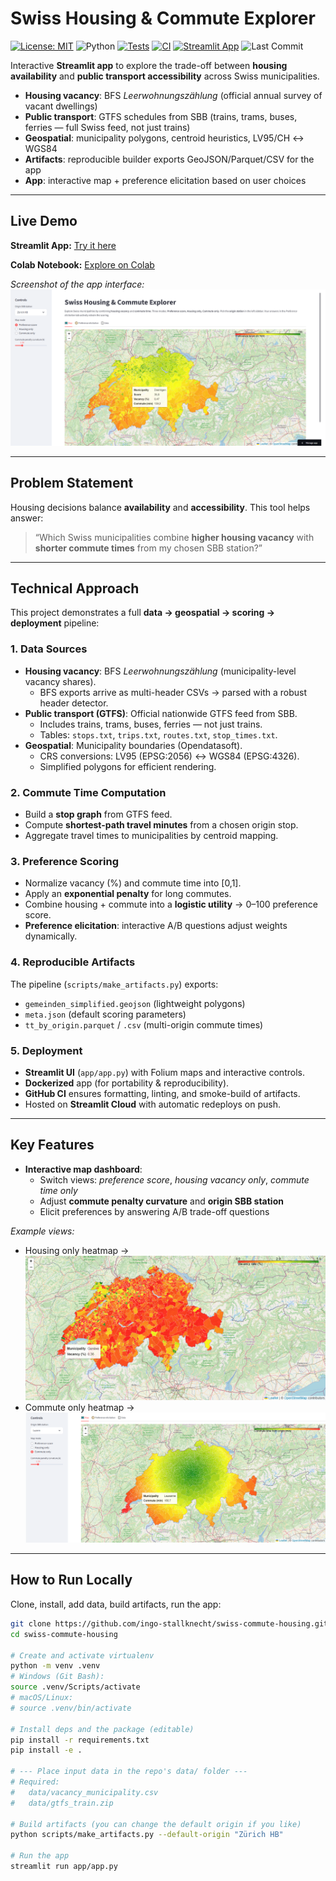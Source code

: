# Swiss Housing & Commute Explorer

[![License: MIT](https://img.shields.io/badge/License-MIT-yellow.svg)](LICENSE)
![Python](https://img.shields.io/badge/Python-3.11+-blue.svg)
[![Tests](https://github.com/ingo-stallknecht/swiss-commute-housing/actions/workflows/tests.yml/badge.svg?branch=main)](https://github.com/ingo-stallknecht/swiss-commute-housing/actions/workflows/tests.yml)
[![CI](https://github.com/ingo-stallknecht/swiss-commute-housing/actions/workflows/ci.yml/badge.svg?branch=main)](https://github.com/ingo-stallknecht/swiss-commute-housing/actions/workflows/ci.yml)
[![Streamlit App](https://static.streamlit.io/badges/streamlit_badge_black_white.svg)](https://swiss-commute-housing-ivg9a6hhq3j5gkaq9yintl.streamlit.app/)
![Last Commit](https://img.shields.io/github/last-commit/ingo-stallknecht/swiss-commute-housing)

Interactive **Streamlit app** to explore the trade-off between **housing availability** and **public transport accessibility** across Swiss municipalities.

- **Housing vacancy**: BFS *Leerwohnungszählung* (official annual survey of vacant dwellings)
- **Public transport**: GTFS schedules from SBB (trains, trams, buses, ferries — full Swiss feed, not just trains)
- **Geospatial**: municipality polygons, centroid heuristics, LV95/CH ↔ WGS84
- **Artifacts**: reproducible builder exports GeoJSON/Parquet/CSV for the app
- **App**: interactive map + preference elicitation based on user choices

---

## Live Demo

**Streamlit App:** [Try it here](https://swiss-commute-housing-ivg9a6hhq3j5gkaq9yintl.streamlit.app/)

**Colab Notebook:** [Explore on Colab](https://colab.research.google.com/github/ingo-stallknecht/swiss-commute-housing/blob/main/notebooks/swiss_commute_housing.ipynb)

*Screenshot of the app interface:*
![App Screenshot](assets/screenshot_app.png)

---

## Problem Statement

Housing decisions balance **availability** and **accessibility**.
This tool helps answer:

> “Which Swiss municipalities combine **higher housing vacancy** with **shorter commute times** from my chosen SBB station?”

---

## Technical Approach

This project demonstrates a full **data → geospatial → scoring → deployment** pipeline:

### 1. Data Sources
- **Housing vacancy**: BFS *Leerwohnungszählung* (municipality-level vacancy shares).
  - BFS exports arrive as multi-header CSVs → parsed with a robust header detector.
- **Public transport (GTFS)**: Official nationwide GTFS feed from SBB.
  - Includes trains, trams, buses, ferries — not just trains.
  - Tables: `stops.txt`, `trips.txt`, `routes.txt`, `stop_times.txt`.
- **Geospatial**: Municipality boundaries (Opendatasoft).
  - CRS conversions: LV95 (EPSG:2056) ↔ WGS84 (EPSG:4326).
  - Simplified polygons for efficient rendering.

### 2. Commute Time Computation
- Build a **stop graph** from GTFS feed.
- Compute **shortest-path travel minutes** from a chosen origin stop.
- Aggregate travel times to municipalities by centroid mapping.

### 3. Preference Scoring
- Normalize vacancy (%) and commute time into [0,1].
- Apply an **exponential penalty** for long commutes.
- Combine housing + commute into a **logistic utility** → 0–100 preference score.
- **Preference elicitation**: interactive A/B questions adjust weights dynamically.

### 4. Reproducible Artifacts
The pipeline (`scripts/make_artifacts.py`) exports:
- `gemeinden_simplified.geojson` (lightweight polygons)
- `meta.json` (default scoring parameters)
- `tt_by_origin.parquet` / `.csv` (multi-origin commute times)

### 5. Deployment
- **Streamlit UI** (`app/app.py`) with Folium maps and interactive controls.
- **Dockerized** app (for portability & reproducibility).
- **GitHub CI** ensures formatting, linting, and smoke-build of artifacts.
- Hosted on **Streamlit Cloud** with automatic redeploys on push.

---

## Key Features

- **Interactive map dashboard**:
  - Switch views: *preference score*, *housing vacancy only*, *commute time only*
  - Adjust **commute penalty curvature** and **origin SBB station**
  - Elicit preferences by answering A/B trade-off questions

*Example views:*
- Housing only heatmap → ![Housing Heatmap](assets/map_housing_only.png)
- Commute only heatmap → ![Commute Heatmap](assets/map_commute_only.png)

---

## How to Run Locally

Clone, install, add data, build artifacts, run the app:

```bash
git clone https://github.com/ingo-stallknecht/swiss-commute-housing.git
cd swiss-commute-housing

# Create and activate virtualenv
python -m venv .venv
# Windows (Git Bash):
source .venv/Scripts/activate
# macOS/Linux:
# source .venv/bin/activate

# Install deps and the package (editable)
pip install -r requirements.txt
pip install -e .

# --- Place input data in the repo's data/ folder ---
# Required:
#   data/vacancy_municipality.csv
#   data/gtfs_train.zip

# Build artifacts (you can change the default origin if you like)
python scripts/make_artifacts.py --default-origin "Zürich HB"

# Run the app
streamlit run app/app.py
